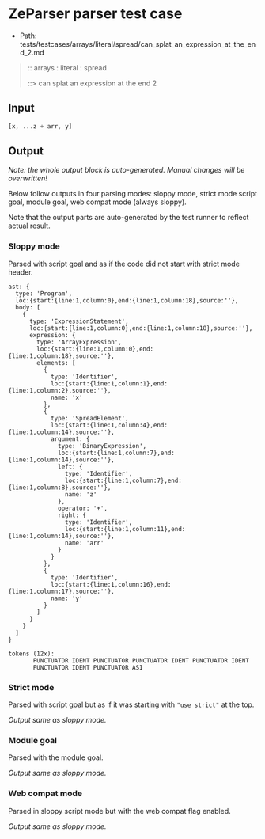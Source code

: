 # ZeParser parser test case

- Path: tests/testcases/arrays/literal/spread/can_splat_an_expression_at_the_end_2.md

> :: arrays : literal : spread
>
> ::> can splat an expression at the end 2

## Input

`````js
[x, ...z + arr, y]
`````

## Output

_Note: the whole output block is auto-generated. Manual changes will be overwritten!_

Below follow outputs in four parsing modes: sloppy mode, strict mode script goal, module goal, web compat mode (always sloppy).

Note that the output parts are auto-generated by the test runner to reflect actual result.

### Sloppy mode

Parsed with script goal and as if the code did not start with strict mode header.

`````
ast: {
  type: 'Program',
  loc:{start:{line:1,column:0},end:{line:1,column:18},source:''},
  body: [
    {
      type: 'ExpressionStatement',
      loc:{start:{line:1,column:0},end:{line:1,column:18},source:''},
      expression: {
        type: 'ArrayExpression',
        loc:{start:{line:1,column:0},end:{line:1,column:18},source:''},
        elements: [
          {
            type: 'Identifier',
            loc:{start:{line:1,column:1},end:{line:1,column:2},source:''},
            name: 'x'
          },
          {
            type: 'SpreadElement',
            loc:{start:{line:1,column:4},end:{line:1,column:14},source:''},
            argument: {
              type: 'BinaryExpression',
              loc:{start:{line:1,column:7},end:{line:1,column:14},source:''},
              left: {
                type: 'Identifier',
                loc:{start:{line:1,column:7},end:{line:1,column:8},source:''},
                name: 'z'
              },
              operator: '+',
              right: {
                type: 'Identifier',
                loc:{start:{line:1,column:11},end:{line:1,column:14},source:''},
                name: 'arr'
              }
            }
          },
          {
            type: 'Identifier',
            loc:{start:{line:1,column:16},end:{line:1,column:17},source:''},
            name: 'y'
          }
        ]
      }
    }
  ]
}

tokens (12x):
       PUNCTUATOR IDENT PUNCTUATOR PUNCTUATOR IDENT PUNCTUATOR IDENT
       PUNCTUATOR IDENT PUNCTUATOR ASI
`````

### Strict mode

Parsed with script goal but as if it was starting with `"use strict"` at the top.

_Output same as sloppy mode._

### Module goal

Parsed with the module goal.

_Output same as sloppy mode._

### Web compat mode

Parsed in sloppy script mode but with the web compat flag enabled.

_Output same as sloppy mode._
